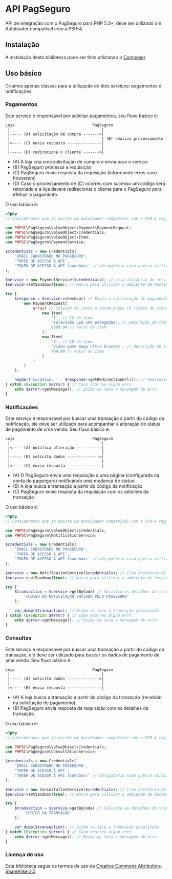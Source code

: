 API PagSeguro
=============

API de integração com o PagSeguro para PHP 5.3+, deve ser utilizado um Autoloader compatível com a PSR-4.

Instalação
----------

A instalação desta biblioteca pode ser feita utilizando o [Composer](https://packagist.org/packages/phpsc/pagseguro).

Uso básico
----------

Criamos apenas classes para a utilização de dois serviços: pagamentos e notificações

### Pagamentos

Este serviço é responsável por solicitar pagamentos, seu fluxo básico é:

    Loja                                  PagSeguro
     |                                        |
     |----- (A) solicitação de compra ------->|
     |                                        | (B) realiza processamento
     |<---- (C) envia resposta ---------------|
     |                                        |
     |----- (D) redireciona o cliente ------->|
     
* (A) A loja cria uma solicitação de compra e envia para o serviço
* (B) PagSeguro processa a requisição
* (C) PagSeguro envia resposta da requisição (informando erros caso houverem)
* (D) Caso o processamento de (C) ocorreu com sucesso um código será retornado e a loja deverá redirecionar o cliente para o PagSeguro para efetuar o pagamento

O uso básico é:

```php
<?php
// Consideramos que já existe um autoloader compatível com a PSR-4 registrado

use PHPSC\PagSeguro\ValueObject\Payment\PaymentRequest;
use PHPSC\PagSeguro\ValueObject\Credentials;
use PHPSC\PagSeguro\ValueObject\Item;
use PHPSC\PagSeguro\PaymentService;

$credentials = new Credentials(
    'EMAIL CADASTRADO NO PAGSEGURO',
    'TOKEN DE ACESSO À API',
    'TOKEN DE ACESSO À API (sandbox)' // obrigatório caso queira utilizar no ambiente de testes
);

$service = new PaymentService($credentials); // cria instância do serviço de pagamentos
$service->setSandbox(true); // marca para utilizar o ambiente de testes

try {
    $response = $service->checkout( // Envia a solicitação de pagamento
        new PaymentRequest(
            array( // Coleção de itens a serem pagos (O limite de itens é definido pelo webservice da Pagseguro)
                new Item(
                	'1', // ID do item
                	'Televisão LED 500 polegadas', // Descrição do item
                	8999.99 // Valor do item
            	),
            	new Item(
                	'2', // ID do item
                	'Video-game mega ultra blaster', // Descrição do item
                	799.99 // Valor do item
            	)
            )
        )
    );

    header('Location: ' . $response->getRedirectionUrl()); // Redireciona o usuário
} catch (Exception $error) { // Caso ocorreu algum erro
    echo $error->getMessage(); // Exibe na tela a mensagem de erro
}
```
### Notificações

Este serviço é responsável por buscar uma transação a partir do código da notificação, ele 
deve ser utilizado para acompanhar a alteração do status de pagamento de uma venda. Seu fluxo básico é:

    Loja                                  PagSeguro
     |                                        |
     |<---- (A) notifica alteração -----------|
     |                                        |
     |----- (B) solicita dados -------------->|
     |                                        |
     |<---- (C) envia resposta ---------------|
     
* (A) O PagSeguro envia uma requisição à uma página (configurada na conta do pagseguro) notificando uma mudança de status 
* (B) A loja busca a transação a partir do código da notificação
* (C) PagSeguro envia resposta da requisição com os detalhes da transação

O uso básico é:

```php
<?php
// Consideramos que já existe um autoloader compatível com a PSR-4 registrado

use PHPSC\PagSeguro\ValueObject\Credentials;
use PHPSC\PagSeguro\NotificationService;

$credentials = new Credentials(
    'EMAIL CADASTRADO NO PAGSEGURO',
    'TOKEN DE ACESSO À API',
    'TOKEN DE ACESSO À API (sandbox)' // obrigatório caso queira utilizar no ambiente de testes
);

$service = new NotificationService($credentials); // Cria instância do serviço
$service->setSandbox(true); // marca para utilizar o ambiente de testes

try {
    $transaction = $service->getByCode( // Solicita os detalhes da transação
    	'CODIGO DA NOTIFICAÇÃO ENVIADO PELO PAGSEGURO'
	);

    var_dump($transaction); // Exibe na tela a transação atualizada
} catch (Exception $error) { // Caso ocorreu algum erro
    echo $error->getMessage(); // Exibe na tela a mensagem de erro
}
```
### Consultas

Este serviço é responsável por buscar uma transação a partir do código da transação, ele 
deve ser utilizado para buscar os dados de pagamento de uma venda. Seu fluxo básico é:

    Loja                                  PagSeguro
     |                                        |
     |----- (A) solicita dados -------------->|
     |                                        |
     |<---- (B) envia resposta ---------------|
     
* (A) A loja busca a transação a partir do código da transação (recebido na solicitação de pagamento)
* (B) PagSeguro envia resposta da requisição com os detalhes da transação

O uso básico é:

```php
<?php
// Consideramos que já existe um autoloader compatível com a PSR-4 registrado

use PHPSC\PagSeguro\ValueObject\Credentials;
use PHPSC\PagSeguro\ConsultationService;

$credentials = new Credentials(
    'EMAIL CADASTRADO NO PAGSEGURO',
    'TOKEN DE ACESSO À API',
    'TOKEN DE ACESSO À API (sandbox)' // obrigatório caso queira utilizar no ambiente de testes
);

$service = new ConsultationService($credentials); // Cria instância do serviço
$service->setSandbox(true); // marca para utilizar o ambiente de testes

try {
    $transaction = $service->getByCode( // Solicita os detalhes da transação
        'CODIGO DA TRANSAÇÃO'
    );

    var_dump($transaction); // Exibe na tela a transação atualizada
} catch (Exception $error) { // Caso ocorreu algum erro
    echo $error->getMessage(); // Exibe na tela a mensagem de erro
}
```

### Licença de uso

Esta biblioteca segue os termos de uso da [Creative Commons Attribution-ShareAlike 2.5](http://creativecommons.org/licenses/by-sa/2.5)
